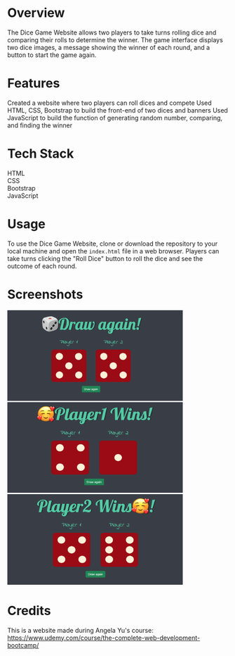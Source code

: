 # Overview
The Dice Game Website allows two players to take turns rolling dice and comparing their rolls to determine the winner. The game interface displays two dice images, a message showing the winner of each round, and a button to start the game again.

# Features
Created a website where two players can roll dices and compete
Used HTML, CSS, Bootstrap to build the front-end of two dices and banners
Used JavaScript to build the function of generating random number, comparing, and finding the winner

# Tech Stack
HTML</br>
CSS</br>
Bootstrap</br>
JavaScript</br>

# Usage
To use the Dice Game Website, clone or download the repository to your local machine and open the `index.html` file in a web browser. Players can take turns clicking the "Roll Dice" button to roll the dice and see the outcome of each round.

# Screenshots
<img src="/DiceGame_readme_images/DiceGame1.png" width="400" height="206">
<img src="/DiceGame_readme_images/DiceGame2.png" width="400" height="206">
<img src="/DiceGame_readme_images/DiceGame3.png" width="400" height="206">


# Credits
This is a website made during Angela Yu's course: https://www.udemy.com/course/the-complete-web-development-bootcamp/
